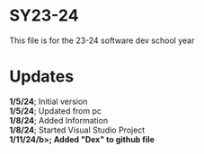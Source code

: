 # SY23-24
This file is for the 23-24 software dev school year
# Updates
<b>1/5/24</b>; Initial version<br>
<b>1/5/24</b>; Updated from pc<br>
<b>1/8/24</b>; Added Information<br>
<b>1/8/24</b>; Started Visual Studio Project<br>
<b>1/11/24/b>; Added "Dex" to github file
